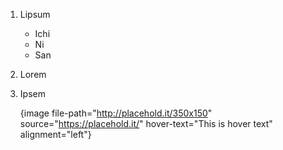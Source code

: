 1.  Lipsum

    *   Ichi
    *   Ni
    *   San

2.  Lorem

3.  Ipsem

    {image file-path="http://placehold.it/350x150" source="https://placehold.it/" hover-text="This is hover text" alignment="left"}
